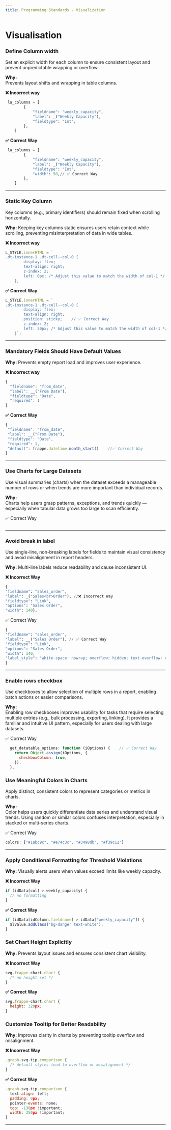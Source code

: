 ```yaml
---
title: Programming Standards - Visualization
---
```

# Visualisation

### Define Column width

Set an explicit width for each column to ensure consistent layout and prevent unpredictable wrapping or overflow.

**Why:**  
Prevents layout shifts and wrapping in table columns.

**❌ Incorrect way**
```python
 la_columns = [
        {
            "fieldname": "weekly_capacity",
            "label": _("Weekly Capacity"),
            "fieldtype": "Int",
        },
    ]
``` 

**✅ Correct Way**
```python
 la_columns = [
        {
            "fieldname": "weekly_capacity",
            "label": _("Weekly Capacity"),
            "fieldtype": "Int",
            "width": 50,// ✅ Correct Way
        },
    ]
``` 
---
### Static Key Column
 Key columns (e.g., primary identifiers) should remain fixed when scrolling horizontally.

**Why:**
Keeping key columns static ensures users retain context while scrolling, preventing misinterpretation of data in wide tables.

**❌ Incorrect way**
```javascript
L_STYLE.innerHTML = `
.dt-instance-1 .dt-cell--col-0 {
        display: flex;
        text-align: right;   
        z-index: 2;
        left: 0px; /* Adjust this value to match the width of col-1 */
    },
```

**✅ Correct Way**
```javascript
L_STYLE.innerHTML = `
.dt-instance-1 .dt-cell--col-0 {
        display: flex;
        text-align: right;
        position: sticky;    // ✅ Correct Way
        z-index: 2;
        left: 30px; /* Adjust this value to match the width of col-1 */
    }`;
```
---
### Mandatory Fields Should Have Default Values

**Why:** Prevents empty report load and improves user experience.

**❌ Incorrect way**
```javascript
{
  "fieldname": "from_date",
  "label": __("From Date"),
  "fieldtype": "Date",
  "required": 1
}
```

**✅ Correct Way**
 ```javascript
{
  "fieldname": "from_date",
  "label": __("From Date"),
  "fieldtype": "Date",
  "required": 1,
  "default": frappe.datetime.month_start()    //✅ Correct Way
}
```
---
### Use Charts for Large Datasets
Use visual summaries (charts) when the dataset exceeds a manageable number of rows or when trends are more important than individual records.

**Why:**  
Charts help users grasp patterns, exceptions, and trends quickly — especially when tabular data grows too large to scan efficiently.

 ✅ Correct Way
```python

``` 
---
### Avoid break in label
Use single-line, non-breaking labels for fields to maintain visual consistency and avoid misalignment in report headers.

**Why:**
Multi-line labels reduce readability and cause inconsistent UI.

**❌ Incorrect Way**
```python
{
"fieldname": "sales_order", 
"label": _("Sales<br>Order"), //❌ Incorrect Way
"fieldtype": "Link",
"options": "Sales Order",
"width": 140},
```

 ✅ Correct Way
```python
{  
"fieldname": "sales_order",  
"label": __("Sales Order"), // ✅ Correct Way
"fieldtype": "Link",  
"options": "Sales Order",  
"width": 140,  
"label_style": "white-space: nowrap; overflow: hidden; text-overflow: ellipsis;"  // ✅ Correct Way
}
``` 
----
### Enable rows checkbox
Use checkboxes to allow selection of multiple rows in a report, enabling batch actions or easier comparisons.

**Why:**  
Enabling row checkboxes improves usability for tasks that require selecting multiple entries (e.g., bulk processing, exporting, linking). It provides a familiar and intuitive UI pattern, especially for users dealing with large datasets.

 ✅ Correct Way
```javascript
  get_datatable_options: function (iOptions) {    // ✅ Correct Way
    return Object.assign(iOptions, {
      checkboxColumn: true,
    });
  },
 ```

 ### Use Meaningful Colors in Charts

Apply distinct, consistent colors to represent categories or metrics in charts.

**Why:**  
Color helps users quickly differentiate data series and understand visual trends. Using random or similar colors confuses interpretation, especially in stacked or multi-series charts.

 ✅ Correct Way
```javascript
colors: ["#1abc9c", "#e74c3c", "#3498db", "#f39c12"]
```
---

### Apply Conditional Formatting for Threshold Violations

**Why:** Visually alerts users when values exceed limits like weekly capacity.

**❌ Incorrect Way**
```javascript
if (idData[col] > weekly_capacity) {
  // no formatting
}
```
 **✅ Correct Way**
```javascript
if (idData[idColumn.fieldname] > idData["weekly_capacity"]) {
  $lValue.addClass("bg-danger text-white");
}
```
### Set Chart Height Explicitly

**Why:** Prevents layout issues and ensures consistent chart visibility.

**❌ Incorrect Way**
```javascript
svg.frappe-chart.chart {
  /* no height set */
}
```
**✅ Correct Way**
```javascript
svg.frappe-chart.chart {
  height: 320px;
}
```
### Customize Tooltip for Better Readability
**Why:** Improves clarity in charts by preventing tooltip overflow and misalignment.

**❌ Incorrect Way**
```javascript
.graph-svg-tip.comparison {
  /* default styles lead to overflow or misalignment */
}
```
**✅ Correct Way**
```javascript
.graph-svg-tip.comparison {
  text-align: left;
  padding: 0px;
  pointer-events: none;
  top: -130px !important;
  width: 350px !important;
}
```

 ---

